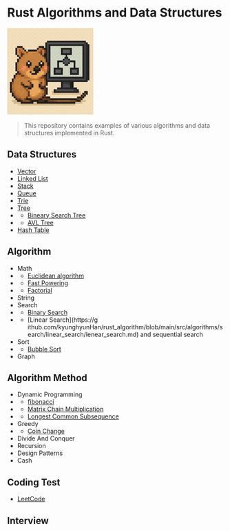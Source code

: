 # Rust Algorithms and Data Structures

<img src="./assets/kka.jpeg" style="width: 200px;" />

>This repository contains examples of various algorithms and data structures implemented in Rust.


## Data Structures
- [Vector](https://github.com/kyunghyunHan/rust_algorithm/blob/main/src/data_structure/vector/vector.md)
- [Linked List](https://github.com/kyunghyunHan/rust_algorithm/blob/main/src/data_structure/linked_list/linked_list.md)
- [Stack](https://github.com/kyunghyunHan/rust_algorithm/blob/main/src/data_structure/stack/stack.md)
- [Queue](https://github.com/kyunghyunHan/rust_algorithm/blob/main/src/data_structure/queue/queue.md)
- [Trie](https://github.com/kyunghyunHan/rust_algorithm/blob/main/src/data_structure/trie/trie.md)
- [Tree](https://github.com/kyunghyunHan/rust_algorithm/blob/main/src/data_structure/tree/tree.md)
- - [Bineary Search Tree]()
- - [AVL Tree]()
- [Hash Table]()
## Algorithm
- Math
- - [Euclidean algorithm]()
- - [Fast Powering]()
- - [Factorial](https://github.com/kyunghyunHan/rust_algorithm/blob/main/src/algorithms/math/factorial/factorial.md)
- String
- Search
- - [Binary Search]()
- - [Linear Search](https://g ithub.com/kyunghyunHan/rust_algorithm/blob/main/src/algorithms/search/linear_search/lenear_search.md) and sequential search
- Sort
- - [Bubble Sort](https://github.com/kyunghyunHan/rust_algorithm/blob/main/src/algorithms/sort/bubble/bubble_sort.md)
- Graph
## Algorithm Method
- Dynamic Programming
- - [fibonacci]()
- - [Matrix Chain Multiplication]()
- - [Longest Common Subsequence]()
- Greedy 
- - [Coin Change](./src/algorithms/greedy/coin_change/mod.rs)
- Divide And Conquer
- Recursion
- Design Patterns
- Cash


## Coding Test
- [LeetCode](https://leetcode.com/)

## Interview

